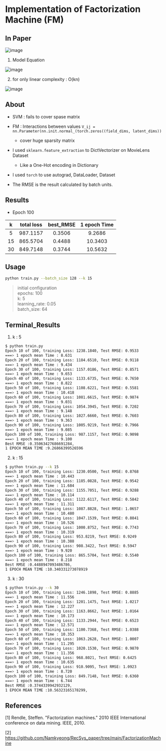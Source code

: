 # Implementation of Factorization Machine (FM)

## In Paper
![image](https://user-images.githubusercontent.com/28617444/126597610-79e67f31-9e49-4181-a2bf-34628f53a756.png)

1. Model Equation

![image](https://user-images.githubusercontent.com/28617444/126599320-e389afd5-c21b-40da-a481-caa219a3d50c.png)

2. for only linear complexity : O(kn)

![image](https://user-images.githubusercontent.com/28617444/126599461-4e2da78a-aa33-4aa9-871a-97ca00dd14ba.png)


## About

- SVM : fails to cover spase matrix
- FM : Interactions between values `V_ij = nn.Parameter(nn.init.normal_(torch.zeros((field_dims, latent_dims))`
    - cover huge sparsity matrix

- I used `sklearn.feature_extraction` to DictVectorizer on MovieLens Dataset
    - Like a One-Hot encoding in Dictionary

- I used `torch` to use autograd, DataLoader, Dataset
- The RMSE is the result calculated by batch units.

## Results

- Epoch 100

| k |  total loss | best_RMSE | 1 epoch Time |
| :---: | :---: |  :---: | :---: |
| 5  |  987.1157 |  0.3506 |  9.2686 |
| 15 |  865.5704 |  0.4488 |  10.3403 |
| 30 |  849.7148 |  0.3744 |  10.5632 |

## Usage

```bash
python train.py --batch_size 128 --k 15
```

> initial configuration  
epochs: 100<br>
k: 5<br>
learning_rate: 0.05<br>
batch_size: 64

## Terminal_Results

1. k : 5
```bash
$ python train.py  
Epoch 10 of 100, training Loss: 1238.1840, Test RMSE: 0.9533
===> 1 epoch mean Time : 8.631
Epoch 20 of 100, training Loss: 1184.6510, Test RMSE: 0.9118
===> 1 epoch mean Time : 9.434
Epoch 30 of 100, training Loss: 1157.0186, Test RMSE: 0.8571
===> 1 epoch mean Time : 9.653
Epoch 40 of 100, training Loss: 1133.6735, Test RMSE: 0.7650
===> 1 epoch mean Time : 8.822
Epoch 50 of 100, training Loss: 1108.6221, Test RMSE: 0.5581
===> 1 epoch mean Time : 10.418
Epoch 60 of 100, training Loss: 1081.6615, Test RMSE: 0.9874
===> 1 epoch mean Time : 9.031
Epoch 70 of 100, training Loss: 1054.3945, Test RMSE: 0.7202
===> 1 epoch mean Time : 9.148
Epoch 80 of 100, training Loss: 1027.6660, Test RMSE: 0.7603
===> 1 epoch mean Time : 9.363
Epoch 90 of 100, training Loss: 1005.9219, Test RMSE: 0.7966
===> 1 epoch mean Time : 9.085
Epoch 100 of 100, training Loss: 987.1157, Test RMSE: 0.9098
===> 1 epoch mean Time : 9.100
Best RMSE :0.35063427686691284,
1 EPOCH MEAN TIME :9.26866399526596
```
2. k : 15
```bash
$ python train.py --k 15
Epoch 10 of 100, training Loss: 1230.0500, Test RMSE: 0.8768
===> 1 epoch mean Time : 10.443
Epoch 20 of 100, training Loss: 1185.0828, Test RMSE: 0.9542
===> 1 epoch mean Time : 11.684
Epoch 30 of 100, training Loss: 1155.7051, Test RMSE: 0.9288
===> 1 epoch mean Time : 10.114
Epoch 40 of 100, training Loss: 1122.6117, Test RMSE: 0.5842
===> 1 epoch mean Time : 11.311
Epoch 50 of 100, training Loss: 1087.8828, Test RMSE: 1.0657
===> 1 epoch mean Time : 10.480
Epoch 60 of 100, training Loss: 1047.1539, Test RMSE: 0.8841
===> 1 epoch mean Time : 10.526
Epoch 70 of 100, training Loss: 1000.8752, Test RMSE: 0.7743
===> 1 epoch mean Time : 10.319
Epoch 80 of 100, training Loss: 953.8219, Test RMSE: 0.9249
===> 1 epoch mean Time : 10.388
Epoch 90 of 100, training Loss: 908.3422, Test RMSE: 0.5947
===> 1 epoch mean Time : 9.920
Epoch 100 of 100, training Loss: 865.5704, Test RMSE: 0.5540
===> 1 epoch mean Time : 8.218
Best RMSE :0.4488947093486786,
1 EPOCH MEAN TIME :10.340331273078919
```

3. k : 30
```bash
$ python train.py --k 30
Epoch 10 of 100, training Loss: 1246.1898, Test RMSE: 0.8885
===> 1 epoch mean Time : 11.556
Epoch 20 of 100, training Loss: 1201.1475, Test RMSE: 1.0217
===> 1 epoch mean Time : 12.227
Epoch 30 of 100, training Loss: 1163.8662, Test RMSE: 1.0164
===> 1 epoch mean Time : 10.173
Epoch 40 of 100, training Loss: 1133.2944, Test RMSE: 0.6523
===> 1 epoch mean Time : 12.571
Epoch 50 of 100, training Loss: 1100.7368, Test RMSE: 1.0388
===> 1 epoch mean Time : 10.353
Epoch 60 of 100, training Loss: 1063.2628, Test RMSE: 1.0007
===> 1 epoch mean Time : 11.295
Epoch 70 of 100, training Loss: 1020.1530, Test RMSE: 0.9870
===> 1 epoch mean Time : 11.356
Epoch 80 of 100, training Loss: 968.8021, Test RMSE: 0.6425
===> 1 epoch mean Time : 10.635
Epoch 90 of 100, training Loss: 910.9095, Test RMSE: 1.0923
===> 1 epoch mean Time : 8.720
Epoch 100 of 100, training Loss: 849.7148, Test RMSE: 0.6360
===> 1 epoch mean Time : 6.744
Best RMSE :0.3744339942932129,
1 EPOCH MEAN TIME :10.56323165178299,
```
## References

[1] Rendle, Steffen. "Factorization machines." 2010 IEEE International conference on data mining. IEEE, 2010.

[2] https://github.com/Namkyeong/RecSys_paper/tree/main/FactorizationMachine
